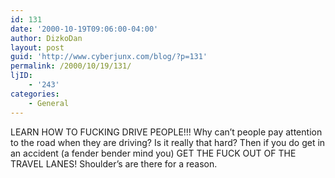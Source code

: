 ```yaml
---
id: 131
date: '2000-10-19T09:06:00-04:00'
author: DizkoDan
layout: post
guid: 'http://www.cyberjunx.com/blog/?p=131'
permalink: /2000/10/19/131/
ljID:
    - '243'
categories:
    - General
---
```


<vent level="100%">  
LEARN HOW TO FUCKING DRIVE PEOPLE!!!  
Why can’t people pay attention to the road when they are driving? Is it really that hard? Then if you do get in an accident (a fender bender mind you) GET THE FUCK OUT OF THE TRAVEL LANES! Shoulder’s are there for a reason.  
</vent>